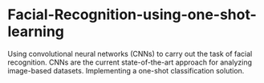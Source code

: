 # Facial-Recognition-using-one-shot-learning
Using convolutional neural networks (CNNs) to carry out the task of facial recognition. CNNs are the current state-of-the-art approach for analyzing image-based datasets. Implementing a one-shot classification solution.
